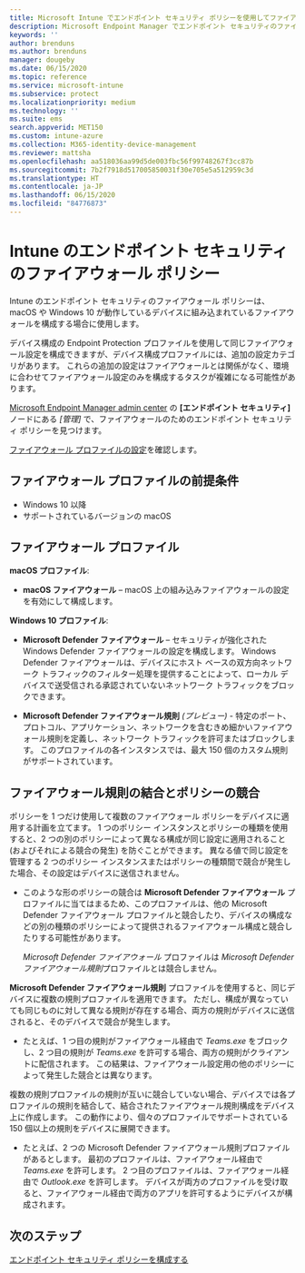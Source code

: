 ```yaml
---
title: Microsoft Intune でエンドポイント セキュリティ ポリシーを使用してファイアウォールを管理する | Microsoft Docs
description: Microsoft Endpoint Manager でエンドポイント セキュリティのファイアウォール ポリシーを使用して、管理するデバイスのポリシーを構成および展開します。
keywords: ''
author: brenduns
ms.author: brenduns
manager: dougeby
ms.date: 06/15/2020
ms.topic: reference
ms.service: microsoft-intune
ms.subservice: protect
ms.localizationpriority: medium
ms.technology: ''
ms.suite: ems
search.appverid: MET150
ms.custom: intune-azure
ms.collection: M365-identity-device-management
ms.reviewer: mattsha
ms.openlocfilehash: aa518036aa99d5de003fbc56f99748267f3cc87b
ms.sourcegitcommit: 7b2f7918d517005850031f30e705e5a512959c3d
ms.translationtype: HT
ms.contentlocale: ja-JP
ms.lasthandoff: 06/15/2020
ms.locfileid: "84776873"
---
```

# <a name="firewall-policy-for-endpoint-security-in-intune"></a>Intune のエンドポイント セキュリティのファイアウォール ポリシー

Intune のエンドポイント セキュリティのファイアウォール ポリシーは、macOS や Windows 10 が動作しているデバイスに組み込まれているファイアウォールを構成する場合に使用します。

デバイス構成の Endpoint Protection プロファイルを使用して同じファイアウォール設定を構成できますが、デバイス構成プロファイルには、追加の設定カテゴリがあります。 これらの追加の設定はファイアウォールとは関係がなく、環境に合わせてファイアウォール設定のみを構成するタスクが複雑になる可能性があります。

[Microsoft Endpoint Manager admin center](https://go.microsoft.com/fwlink/?linkid=2109431) の **[エンドポイント セキュリティ]** ノードにある *[管理]* で、ファイアウォールのためのエンドポイント セキュリティ ポリシーを見つけます。

[ファイアウォール プロファイルの設定](../protect/endpoint-security-Firewall-profile-settings.md)を確認します。

## <a name="prerequisites-for-firewall-profiles"></a>ファイアウォール プロファイルの前提条件

- Windows 10 以降
- サポートされているバージョンの macOS

## <a name="firewall-profiles"></a>ファイアウォール プロファイル

**macOS プロファイル**:

- **macOS ファイアウォール** – macOS 上の組み込みファイアウォールの設定を有効にして構成します。

**Windows 10 プロファイル**:

- **Microsoft Defender ファイアウォール** – セキュリティが強化された Windows Defender ファイアウォールの設定を構成します。 Windows Defender ファイアウォールは、デバイスにホスト ベースの双方向ネットワーク トラフィックのフィルター処理を提供することによって、ローカル デバイスで送受信される承認されていないネットワーク トラフィックをブロックできます。

- **Microsoft Defender ファイアウォール規則** *(プレビュー)* - 特定のポート、プロトコル、アプリケーション、ネットワークを含むきめ細かいファイアウォール規則を定義し、ネットワーク トラフィックを許可またはブロックします。 このプロファイルの各インスタンスでは、最大 150 個のカスタム規則がサポートされています。

## <a name="firewall-rule-mergers-and-policy-conflicts"></a>ファイアウォール規則の結合とポリシーの競合

ポリシーを 1 つだけ使用して複数のファイアウォール ポリシーをデバイスに適用する計画を立てます。 1 つのポリシー インスタンスとポリシーの種類を使用すると、2 つの別のポリシーによって異なる構成が同じ設定に適用されること (およびそれによる競合の発生) を防ぐことができます。 異なる値で同じ設定を管理する 2 つのポリシー インスタンスまたはポリシーの種類間で競合が発生した場合、その設定はデバイスに送信されません。

- このような形のポリシーの競合は **Microsoft Defender ファイアウォール** プロファイルに当てはまるため、このプロファイルは、他の Microsoft Defender ファイアウォール プロファイルと競合したり、デバイスの構成などの別の種類のポリシーによって提供されるファイアウォール構成と競合したりする可能性があります。

  *Microsoft Defender ファイアウォール* プロファイルは *Microsoft Defender ファイアウォール規則*プロファイルとは競合しません。

**Microsoft Defender ファイアウォール規則** プロファイルを使用すると、同じデバイスに複数の規則プロファイルを適用できます。 ただし、構成が異なっていても同じものに対して異なる規則が存在する場合、両方の規則がデバイスに送信されると、そのデバイスで競合が発生します。

- たとえば、1 つ目の規則がファイアウォール経由で *Teams.exe* をブロックし、2 つ目の規則が *Teams.exe* を許可する場合、両方の規則がクライアントに配信されます。 この結果は、ファイアウォール設定用の他のポリシーによって発生した競合とは異なります。

複数の規則プロファイルの規則が互いに競合していない場合、デバイスでは各プロファイルの規則を結合して、結合されたファイアウォール規則構成をデバイス上に作成します。 この動作により、個々のプロファイルでサポートされている 150 個以上の規則をデバイスに展開できます。

- たとえば、2 つの Microsoft Defender ファイアウォール規則プロファイルがあるとします。 最初のプロファイルは、ファイアウォール経由で *Teams.exe* を許可します。 2 つ目のプロファイルは、ファイアウォール経由で *Outlook.exe* を許可します。 デバイスが両方のプロファイルを受け取ると、ファイアウォール経由で両方のアプリを許可するようにデバイスが構成されます。

## <a name="next-steps"></a>次のステップ

[エンドポイント セキュリティ ポリシーを構成する](../protect/endpoint-security-policy.md#create-an-endpoint-security-policy)
